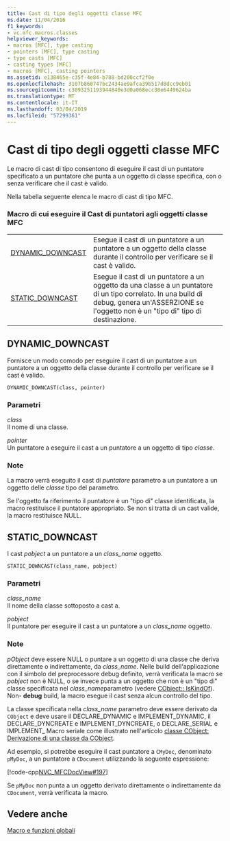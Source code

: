 ```yaml
---
title: Cast di tipo degli oggetti classe MFC
ms.date: 11/04/2016
f1_keywords:
- vc.mfc.macros.classes
helpviewer_keywords:
- macros [MFC], type casting
- pointers [MFC], type casting
- type casts [MFC]
- casting types [MFC]
- macros [MFC], casting pointers
ms.assetid: e138465e-c35f-4e84-b788-bd200ccf2f0e
ms.openlocfilehash: 3107b860747bc2434ae9afca39b517d8dcc9eb01
ms.sourcegitcommit: c3093251193944840e3d0a068ecc30e6449624ba
ms.translationtype: MT
ms.contentlocale: it-IT
ms.lasthandoff: 03/04/2019
ms.locfileid: "57299361"
---
```

# <a name="type-casting-of-mfc-class-objects"></a>Cast di tipo degli oggetti classe MFC

Le macro di cast di tipo consentono di eseguire il cast di un puntatore specificato a un puntatore che punta a un oggetto di classe specifica, con o senza verificare che il cast è valido.

Nella tabella seguente elenca le macro di cast di tipo MFC.

### <a name="macros-that-cast-pointers-to-mfc-class-objects"></a>Macro di cui eseguire il Cast di puntatori agli oggetti classe MFC

|||
|-|-|
|[DYNAMIC_DOWNCAST](#dynamic_downcast)|Esegue il cast di un puntatore a un puntatore a un oggetto della classe durante il controllo per verificare se il cast è valido.|
|[STATIC_DOWNCAST](#static_downcast)|Esegue il cast di un puntatore a un oggetto da una classe a un puntatore di un tipo correlato. In una build di debug, genera un'ASSERZIONE se l'oggetto non è un "tipo di" tipo di destinazione.|

##  <a name="dynamic_downcast"></a>  DYNAMIC_DOWNCAST

Fornisce un modo comodo per eseguire il cast di un puntatore a un puntatore a un oggetto della classe durante il controllo per verificare se il cast è valido.

```
DYNAMIC_DOWNCAST(class, pointer)
```

### <a name="parameters"></a>Parametri

*class*<br/>
Il nome di una classe.

*pointer*<br/>
Un puntatore a eseguire il cast a un puntatore a un oggetto di tipo *classe*.

### <a name="remarks"></a>Note

La macro verrà eseguito il cast di *puntatore* parametro a un puntatore a un oggetto delle *classe* tipo del parametro.

Se l'oggetto fa riferimento il puntatore è un "tipo di" classe identificata, la macro restituisce il puntatore appropriato. Se non si tratta di un cast valide, la macro restituisce NULL.

##  <a name="static_downcast"></a>  STATIC_DOWNCAST

I cast *pobject* a un puntatore a un *class_name* oggetto.

```
STATIC_DOWNCAST(class_name, pobject)
```

### <a name="parameters"></a>Parametri

*class_name*<br/>
Il nome della classe sottoposto a cast a.

*pobject*<br/>
Il puntatore per eseguire il cast a un puntatore a un *class_name* oggetto.

### <a name="remarks"></a>Note

*pObject* deve essere NULL o puntare a un oggetto di una classe che deriva direttamente o indirettamente, da *class_name*. Nelle build dell'applicazione con il simbolo del preprocessore debug definito, verrà verificata la macro se *pobject* non è NULL, o se invece punta a un oggetto che non è un "tipo di" classe specificata nel *class_name*parametro (vedere [CObject:: IsKindOf](../../mfc/reference/cobject-class.md#iskindof)). Non- **debug** build, la macro esegue il cast senza alcun controllo del tipo.

La classe specificata nella *class_name* parametro deve essere derivato da `CObject` e deve usare il DECLARE_DYNAMIC e IMPLEMENT_DYNAMIC, il DECLARE_DYNCREATE e IMPLEMENT_DYNCREATE, o DECLARE_SERIAL e IMPLEMENT_ Macro seriale come illustrato nell'articolo [classe CObject: Derivazione di una classe da CObject](../../mfc/deriving-a-class-from-cobject.md).

Ad esempio, si potrebbe eseguire il cast puntatore a `CMyDoc`, denominato `pMyDoc`, a un puntatore a `CDocument` utilizzando la seguente espressione:

[!code-cpp[NVC_MFCDocView#197](../../mfc/codesnippet/cpp/type-casting-of-mfc-class-objects_1.cpp)]

Se `pMyDoc` non punta a un oggetto derivato direttamente o indirettamente da `CDocument`, verrà verificata la macro.

## <a name="see-also"></a>Vedere anche

[Macro e funzioni globali](../../mfc/reference/mfc-macros-and-globals.md)
